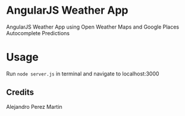# AngularJS Weather App
AngularJS Weather App using Open Weather Maps and Google Places Autocomplete Predictions

# Usage
Run `node server.js` in terminal and navigate to localhost:3000

## Credits
Alejandro Perez Martin

